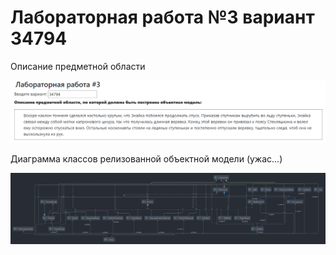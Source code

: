 # Лабораторная работа №3 вариант 34794
Описание предметной области

![task](res/task.png)


Диаграмма классов релизованной объектной модели (ужас...)

![diagram](res/diagram.png)
